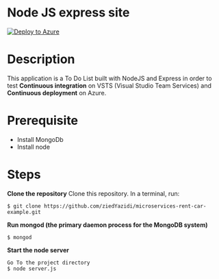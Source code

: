 # Node JS express site 
[![Deploy to Azure](http://azuredeploy.net/deploybutton.png)](https://azuredeploy.net/)


# Description
This application is a To Do List built with NodeJS and Express in order to test **Continuous integration** on VSTS (Visual Studio Team Services) and **Continuous deployment** on Azure.

# Prerequisite
* Install MongoDb
* Install node

# Steps

**Clone the repository**
Clone this repository. In a terminal, run:

```
$ git clone https://github.com/ziedYazidi/microservices-rent-car-example.git
```


**Run mongod (the primary daemon process for the MongoDB system)**
```
$ mongod
```

**Start the node server**

```
Go To the project directory
$ node server.js
```
